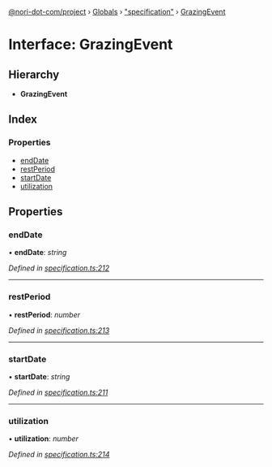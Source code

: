 [@nori-dot-com/project](../README.md) › [Globals](../globals.md) › ["specification"](../modules/_specification_.md) › [GrazingEvent](_specification_.grazingevent.md)

# Interface: GrazingEvent

## Hierarchy

* **GrazingEvent**

## Index

### Properties

* [endDate](_specification_.grazingevent.md#enddate)
* [restPeriod](_specification_.grazingevent.md#restperiod)
* [startDate](_specification_.grazingevent.md#startdate)
* [utilization](_specification_.grazingevent.md#utilization)

## Properties

###  endDate

• **endDate**: *string*

*Defined in [specification.ts:212](https://github.com/nori-dot-eco/nori-dot-com/blob/49f839c/packages/project/src/specification.ts#L212)*

___

###  restPeriod

• **restPeriod**: *number*

*Defined in [specification.ts:213](https://github.com/nori-dot-eco/nori-dot-com/blob/49f839c/packages/project/src/specification.ts#L213)*

___

###  startDate

• **startDate**: *string*

*Defined in [specification.ts:211](https://github.com/nori-dot-eco/nori-dot-com/blob/49f839c/packages/project/src/specification.ts#L211)*

___

###  utilization

• **utilization**: *number*

*Defined in [specification.ts:214](https://github.com/nori-dot-eco/nori-dot-com/blob/49f839c/packages/project/src/specification.ts#L214)*
